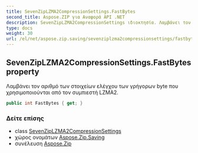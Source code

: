 ```yaml
---
title: SevenZipLZMA2CompressionSettings.FastBytes
second_title: Aspose.ZIP για Αναφορά API .NET
description: SevenZipLZMA2CompressionSettings ιδιοκτησία. Λαμβάνει τον αριθμό των στοιχείων ελέγχου των γρήγορων byte που χρησιμοποιούνται από τον συμπιεστή LZMA2.
type: docs
weight: 30
url: /el/net/aspose.zip.saving/sevenziplzma2compressionsettings/fastbytes/
---
```

## SevenZipLZMA2CompressionSettings.FastBytes property

Λαμβάνει τον αριθμό των στοιχείων ελέγχου των γρήγορων byte που χρησιμοποιούνται από τον συμπιεστή LZMA2.

```csharp
public int FastBytes { get; }
```

### Δείτε επίσης

* class [SevenZipLZMA2CompressionSettings](../)
* χώρος ονομάτων [Aspose.Zip.Saving](../../sevenziplzma2compressionsettings/)
* συνέλευση [Aspose.Zip](../../../)


